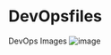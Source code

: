 # DevOpsfiles
DevOps Images
![image](https://github.com/kln12/DevOpsfiles/assets/58560303/a684971d-e88a-4fa3-960f-f420a23280b8)

